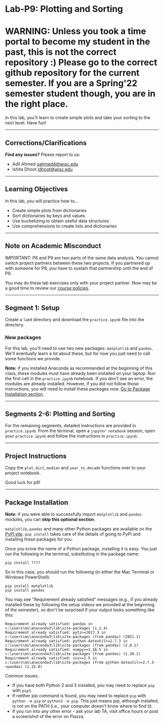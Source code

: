 # Lab-P9: Plotting and Sorting

# WARNING: Unless you took a time portal to become my student in the past, this is not the correct repository :) Please go to the correct github repository for the current semester. If you are a Spring'22 semester student though, you are in the right place.

In this lab, you'll learn to create simple plots and take your sorting to the next level.  Have fun!

-----------------------------
## Corrections/Clarifications


**Find any issues?** Please report to us:

- Adil Ahmed <oahmed4@wisc.edu>
- Ishita Dhoot <idhoot@wisc.edu>

------------------------------
## Learning Objectives

In this lab, you will practice how to...
* Create simple plots from dictionaries
* Sort dictionaries by keys and values
* Use bucketizing to obtain useful data structures
* Use comprehensions to create lists and dictionaries

------------------------------
## Note on Academic Misconduct

IMPORTANT: P8 and P9 are two parts of the same data analysis. You cannot switch project partners between these two projects. If you partnered up with someone for P8, you have to sustain that partnership until the end of P9.

You may do these lab exercises only with your project partner. Now may be a good time to review our [course policies](https://www.msyamkumar.com/cs220/s22/syllabus.html).

------------------------------
## Segment 1: Setup

Create a `lab9` directory and download the `practice.ipynb` file into the directory.
### New packages

For this lab, you'll need to use two new packages: `matplotlib` and
`pandas`.  We'll eventually learn a lot about these, but for now you
just need to call some functions we provide.

**Note:** if you installed Anaconda as recommended  at the beginning of this class, these modules must have already been installed on your laptop. Run the first cell in the `practice.ipynb` notebook. If you don't see an error, the modules are already installed.
However, if you did not follow those instructions, you will need to install
these packages now. [Go to Package Installation section](#package-installation).

------------------------------
## Segments 2-6: Plotting and Sorting
For the remaining segments, detailed instructions are provided in `practice.ipynb`. From the terminal, open a `jupyter notebook` session, open your `practice.ipynb` and follow the instructions in `practice.ipynb`.

------------------------------

## Project Instructions

Copy the `plot_dict`, `median` and `year_to_decade` functions over to your project notebook.

Good luck for p9!

------------------------------

## Package Installation

**Note:** if you were able to successfully import `matplotlib` and `pandas` modules, you can **skip this optional section**.

`matplotlib`, `pandas` and many other Python packages are available on 
the [PyPI site](https://pypi.org/). 
`pip install` takes care of the details of going to PyPI and installing these 
packages for you.

Once you know the name of a Python package, installing it is easy.  You just
run the following in the terminal, substituting in the package name:

```
pip install ????
```

So in this case, you should run the following (in either the Mac
Terminal or Windows PowerShell):

```
pip install matplotlib
pip install pandas
```

You may see "Requirement already satisfied" messages (e.g., if you
already installed these by following the setup videos we provided at
the beginning of the semester), so don't be surprised if your output
looks something like this:

```
Requirement already satisfied: pandas in c:\users\ms\anaconda3\lib\site-packages (1.2.4)
Requirement already satisfied: pytz>=2017.3 in c:\users\ms\anaconda3\lib\site-packages (from pandas) (2021.1)
Requirement already satisfied: python-dateutil>=2.7.3 in c:\users\ms\anaconda3\lib\site-packages (from pandas) (2.8.1)
Requirement already satisfied: numpy>=1.16.5 in c:\users\ms\anaconda3\lib\site-packages (from pandas) (1.20.1)
Requirement already satisfied: six>=1.5 in c:\users\ms\anaconda3\lib\site-packages (from python-dateutil>=2.7.3->pandas) (1.15.0)
```

Common issues:
* If you have both Python 2 and 3 installed, you may need to replace `pip` with `pip3`.
* If neither pip command is found, you may need to replace `pip` with `python -m pip` or `python3 -m pip`.  This just means pip, although installed, is not on the PATH (i.e., your computer doesn't know where to find it).
* If you run into any other error - ask your lab TA, visit office hours or post a screenshot of the error on Piazza.
